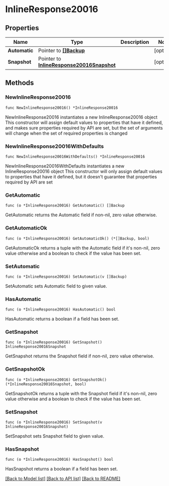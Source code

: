 # InlineResponse20016

## Properties

Name | Type | Description | Notes
------------ | ------------- | ------------- | -------------
**Automatic** | Pointer to [**[]Backup**](Backup.md) |  | [optional] 
**Snapshot** | Pointer to [**InlineResponse20016Snapshot**](InlineResponse20016Snapshot.md) |  | [optional] 

## Methods

### NewInlineResponse20016

`func NewInlineResponse20016() *InlineResponse20016`

NewInlineResponse20016 instantiates a new InlineResponse20016 object
This constructor will assign default values to properties that have it defined,
and makes sure properties required by API are set, but the set of arguments
will change when the set of required properties is changed

### NewInlineResponse20016WithDefaults

`func NewInlineResponse20016WithDefaults() *InlineResponse20016`

NewInlineResponse20016WithDefaults instantiates a new InlineResponse20016 object
This constructor will only assign default values to properties that have it defined,
but it doesn't guarantee that properties required by API are set

### GetAutomatic

`func (o *InlineResponse20016) GetAutomatic() []Backup`

GetAutomatic returns the Automatic field if non-nil, zero value otherwise.

### GetAutomaticOk

`func (o *InlineResponse20016) GetAutomaticOk() (*[]Backup, bool)`

GetAutomaticOk returns a tuple with the Automatic field if it's non-nil, zero value otherwise
and a boolean to check if the value has been set.

### SetAutomatic

`func (o *InlineResponse20016) SetAutomatic(v []Backup)`

SetAutomatic sets Automatic field to given value.

### HasAutomatic

`func (o *InlineResponse20016) HasAutomatic() bool`

HasAutomatic returns a boolean if a field has been set.

### GetSnapshot

`func (o *InlineResponse20016) GetSnapshot() InlineResponse20016Snapshot`

GetSnapshot returns the Snapshot field if non-nil, zero value otherwise.

### GetSnapshotOk

`func (o *InlineResponse20016) GetSnapshotOk() (*InlineResponse20016Snapshot, bool)`

GetSnapshotOk returns a tuple with the Snapshot field if it's non-nil, zero value otherwise
and a boolean to check if the value has been set.

### SetSnapshot

`func (o *InlineResponse20016) SetSnapshot(v InlineResponse20016Snapshot)`

SetSnapshot sets Snapshot field to given value.

### HasSnapshot

`func (o *InlineResponse20016) HasSnapshot() bool`

HasSnapshot returns a boolean if a field has been set.


[[Back to Model list]](../README.md#documentation-for-models) [[Back to API list]](../README.md#documentation-for-api-endpoints) [[Back to README]](../README.md)


